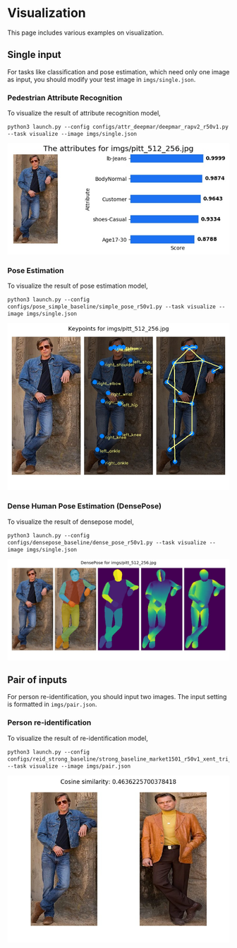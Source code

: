 # Visualization

This page includes various examples on visualization.

## Single input

For tasks like classification and pose estimation, which need only one image as input, you should  modify your test image in `imgs/single.json`.

###  Pedestrian Attribute Recognition

To visualize the result of attribute recognition model,

```
python3 launch.py --config configs/attr_deepmar/deepmar_rapv2_r50v1.py --task visualize --image imgs/single.json
```

![](../imgs/pitt_512_256_attr.jpg)

###  Pose Estimation

To visualize the result of pose estimation model,

```
python3 launch.py --config configs/pose_simple_baseline/simple_pose_r50v1.py --task visualize --image imgs/single.json
```

![](../imgs/pitt_512_256_pose.jpg)

###  Dense Human Pose Estimation (DensePose)

To visualize the result of densepose model,

```
python3 launch.py --config configs/densepose_baseline/dense_pose_r50v1.py --task visualize --image imgs/single.json
```

![](../imgs/pitt_512_256_densepose.jpg)

## Pair of inputs

For person re-identification, you should input two images. The input setting is formatted in `imgs/pair.json`.

###  Person re-identification

To visualize the result of re-identification model,

```
python3 launch.py --config configs/reid_strong_baseline/strong_baseline_market1501_r50v1_xent_tri_cent.py --task visualize --image imgs/pair.json
```

![](../imgs/pitt_512_256_reid.jpg)
